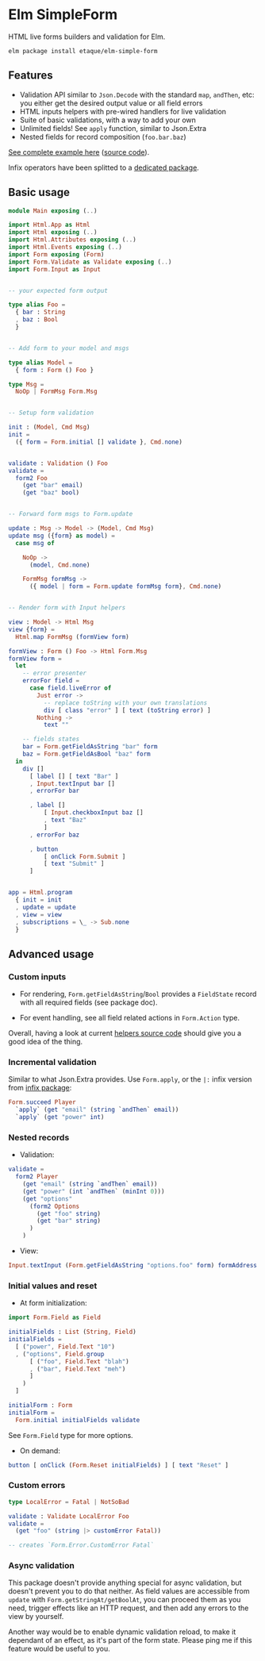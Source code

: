 # Elm SimpleForm

HTML live forms builders and validation for Elm.

    elm package install etaque/elm-simple-form


## Features

* Validation API similar to `Json.Decode` with the standard `map`, `andThen`, etc: you either get the desired output value or all field errors
* HTML inputs helpers with pre-wired handlers for live validation
* Suite of basic validations, with a way to add your own
* Unlimited fields! See `apply` function, similar to Json.Extra
* Nested fields for record composition (`foo.bar.baz`)

[See complete example here](http://etaque.github.io/elm-simple-form/example/) ([source code](./example/)).

Infix operators have been splitted to a [dedicated package](https://github.com/etaque/elm-simple-form-infix).


## Basic usage


```elm
module Main exposing (..)

import Html.App as Html
import Html exposing (..)
import Html.Attributes exposing (..)
import Html.Events exposing (..)
import Form exposing (Form)
import Form.Validate as Validate exposing (..)
import Form.Input as Input


-- your expected form output

type alias Foo =
  { bar : String
  , baz : Bool
  }


-- Add form to your model and msgs

type alias Model =
  { form : Form () Foo }

type Msg =
  NoOp | FormMsg Form.Msg


-- Setup form validation

init : (Model, Cmd Msg)
init =
  ({ form = Form.initial [] validate }, Cmd.none)


validate : Validation () Foo
validate =
  form2 Foo
    (get "bar" email)
    (get "baz" bool)


-- Forward form msgs to Form.update

update : Msg -> Model -> (Model, Cmd Msg)
update msg ({form} as model) =
  case msg of

    NoOp ->
      (model, Cmd.none)

    FormMsg formMsg ->
      ({ model | form = Form.update formMsg form}, Cmd.none)


-- Render form with Input helpers

view : Model -> Html Msg
view {form} =
  Html.map FormMsg (formView form)

formView : Form () Foo -> Html Form.Msg
formView form =
  let
    -- error presenter
    errorFor field =
      case field.liveError of
        Just error ->
          -- replace toString with your own translations
          div [ class "error" ] [ text (toString error) ]
        Nothing ->
          text ""

    -- fields states
    bar = Form.getFieldAsString "bar" form
    baz = Form.getFieldAsBool "baz" form
  in
    div []
      [ label [] [ text "Bar" ]
      , Input.textInput bar []
      , errorFor bar

      , label []
          [ Input.checkboxInput baz []
          , text "Baz"
          ]
      , errorFor baz

      , button
          [ onClick Form.Submit ]
          [ text "Submit" ]
      ]


app = Html.program
  { init = init
  , update = update
  , view = view
  , subscriptions = \_ -> Sub.none
  }
```


## Advanced usage

### Custom inputs

 * For rendering, `Form.getFieldAsString`/`Bool` provides a `FieldState` record with all required fields (see package doc).

 * For event handling, see all field related actions in `Form.Action` type.

Overall, having a look at current [helpers source code](https://github.com/etaque/elm-simple-form/blob/master/src/Form/Input.elm) should give you a good idea of the thing.

### Incremental validation

Similar to what Json.Extra provides. Use `Form.apply`, or the `|:` infix version from [infix package](https://github.com/etaque/elm-simple-form-infix):

```elm
Form.succeed Player
  `apply` (get "email" (string `andThen` email))
  `apply` (get "power" int)
```

### Nested records

* Validation:

```elm
validate =
  form2 Player
    (get "email" (string `andThen` email))
    (get "power" (int `andThen` (minInt 0)))
    (get "options"
      (form2 Options
        (get "foo" string)
        (get "bar" string)
      )
    )
```

* View:

```elm
Input.textInput (Form.getFieldAsString "options.foo" form) formAddress []
```

### Initial values and reset

* At form initialization:

```elm
import Form.Field as Field

initialFields : List (String, Field)
initialFields =
  [ ("power", Field.Text "10")
  , ("options", Field.group
      [ ("foo", Field.Text "blah")
      , ("bar", Field.Text "meh")
      ]
    )
  ]

initialForm : Form
initialForm =
  Form.initial initialFields validate
```

See `Form.Field` type for more options.

* On demand:

```elm
button [ onClick (Form.Reset initialFields) ] [ text "Reset" ]
```


### Custom errors

```elm
type LocalError = Fatal | NotSoBad

validate : Validate LocalError Foo
validate =
  (get "foo" (string |> customError Fatal))

-- creates `Form.Error.CustomError Fatal`
```


### Async validation

This package doesn't provide anything special for async validation, but doesn't prevent you to do that neither. As field values are accessible from `update` with `Form.getStringAt/getBoolAt`, you can proceed them as you need, trigger effects like an HTTP request, and then add any errors to the view by yourself.

Another way would be to enable dynamic validation reload, to make it dependant of an effect, as it's part of the form state. Please ping me if this feature would be useful to you.
